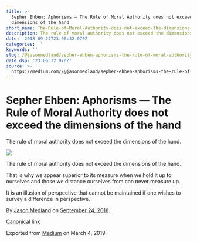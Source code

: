 ```yaml
---
title: >-
  Sepher Ehben: Aphorisms — The Rule of Moral Authority does not exceed the
  dimensions of the hand
short_name: The-Rule-of-Moral-Authority-does-not-exceed-the-dimensions-of-the-hand
description: The rule of moral authority does not exceed the dimensions of the hand.
date: '2018-09-24T23:06:32.070Z'
categories: ''
keywords: ''
slug: /@jasonmedland/sepher-ehben-aphorisms-the-rule-of-moral-authority-26a419f0caef
date_dsp: '23:06:32.070Z'
source: >-
  https://medium.com//@jasonmedland/sepher-ehben-aphorisms-the-rule-of-moral-authority-26a419f0caef
---
```


# Sepher Ehben: Aphorisms — The Rule of Moral Authority does not exceed the dimensions of the hand

The rule of moral authority does not exceed the dimensions of the hand.

![](https://cdn-images-1.medium.com/max/800/1*dCLzK8KaFmw3p_lwKOf2cg.png)

The rule of moral authority does not exceed the dimensions of the hand.

That is why we appear superior to its measure when we hold it up to ourselves and those we distance ourselves from can never measure up.

It is an illusion of perspective that cannot be maintained if one wishes to survey a difference in perspective.

By [Jason Medland](https://medium.com/@jasonmedland) on [September 24, 2018](https://medium.com/p/26a419f0caef).

[Canonical link](https://medium.com/@jasonmedland/sepher-ehben-aphorisms-the-rule-of-moral-authority-26a419f0caef)

Exported from [Medium](https://medium.com) on March 4, 2019.